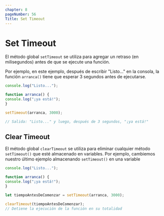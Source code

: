 ```yaml
---
chapter: 8
pageNumber: 56
Title: Set Timeout
---
```


# Set Timeout

El método global `setTimeout` se utiliza para agregar un retraso (en milisegundos) antes de que se ejecute una función.

Por ejemplo, en este ejemplo, después de escribir "Listo..." en la consola, la función `arranca()` tiene que esperar 3 segundos antes de ejecutarse.

```js
console.log("Listo...");

function arranca() {
console.log("¡ya está!");
}

setTimeout(arranca, 3000);

// Salida: "Listo..." y luego, después de 3 segundos, "¡ya está!"
```

## Clear Timeout

El método global `clearTimeout` se utiliza para eliminar cualquier método `setTimeout()` que esté almacenado en variables. Por ejemplo, cambiemos nuestro último ejemplo almacenando `setTimeout()` en una variable

```js
console.log("Listo...");

function arranca() {
console.log("¡ya está!");
}

let tiempoAntesDeComenzar = setTimeout(arranca, 3000);

clearTimeout(tiempoAntesDeComenzar);
// Detiene la ejecución de la función en su totalidad
```
